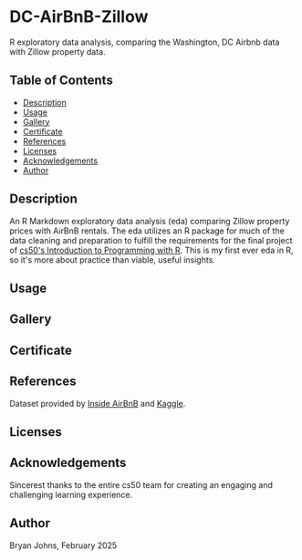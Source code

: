 # DC-AirBnB-Zillow

R exploratory data analysis, comparing the Washington, DC Airbnb data with Zillow property data.

## Table of Contents

- [Description](#description)
- [Usage](#usage)
- [Gallery](#gallery)
- [Certificate](#certificate)
- [References](#references)
- [Licenses](#licenses)
- [Acknowledgements](#acknowledgements)
- [Author](#author)

## Description

An R Markdown exploratory data analysis (eda) comparing Zillow property prices with AirBnB rentals. The eda utilizes an R package for much of the data cleaning and preparation to fulfill the requirements for the final project of [cs50's Introduction to Programming with R](https://cs50.harvard.edu/r/2024/). This is my first ever eda in R, so it's more about practice than viable, useful insights.

## Usage



## Gallery

## Certificate

## References

Dataset provided by [Inside AirBnB](http://insideairbnb.com/about/) and [Kaggle](https://www.kaggle.com/datasets/datadetective08/washington-d-c-housing-market-2024).

## Licenses



## Acknowledgements

Sincerest thanks to the entire cs50 team for creating an engaging and challenging learning experience.

## Author

Bryan Johns, February 2025
